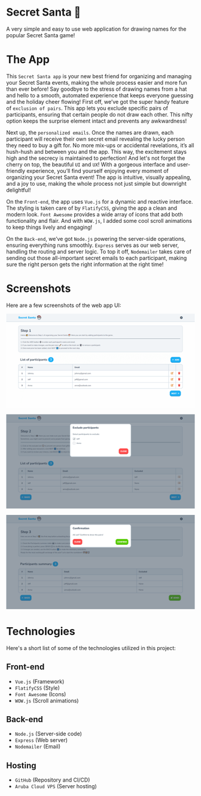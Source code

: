 # Secret Santa 🎅

A very simple and easy to use web application for drawing names for the popular Secret Santa game!

# The App

This `Secret Santa app` is your new best friend for organizing and managing your Secret Santa events, making the whole process easier and more fun than ever before! Say goodbye to the stress of drawing names from a hat and hello to a smooth, automated experience that keeps everyone guessing and the holiday cheer flowing! First off, we’ve got the super handy feature of `exclusion of pairs`. This app lets you exclude specific pairs of participants, ensuring that certain people do not draw each other. This nifty option keeps the surprise element intact and prevents any awkwardness!

Next up, the `personalized emails`. Once the names are drawn, each participant will receive their own secret email revealing the lucky person they need to buy a gift for. No more mix-ups or accidental revelations, it’s all hush-hush and between you and the app. This way, the excitement stays high and the secrecy is maintained to perfection! And let's not forget the cherry on top, the beautiful `UI` and `UX`! With a gorgeous interface and user-friendly experience, you’ll find yourself enjoying every moment of organizing your Secret Santa event! The app is intuitive, visually appealing, and a joy to use, making the whole process not just simple but downright delightful!

On the `Front-end`, the app uses `Vue.js` for a dynamic and reactive interface. The styling is taken care of by `FlatifyCSS`, giving the app a clean and modern look. `Font Awesome` provides a wide array of icons that add both functionality and flair. And with `WOW.js`, I added some cool scroll animations to keep things lively and engaging!

On the `Back-end`, we’ve got `Node.js` powering the server-side operations, ensuring everything runs smoothly. `Express` serves as our web server, handling the routing and server logic. To top it off, `Nodemailer` takes care of sending out those all-important secret emails to each participant, making sure the right person gets the right information at the right time!

# Screenshots

Here are a few screenshots of the web app UI:

![A screenshot of the Secret Santa app](./docs/secret-santa-screen-1.png)

![A screenshot of the Secret Santa app](./docs/secret-santa-screen-2.png)

![A screenshot of the Secret Santa app](./docs/secret-santa-screen-3.png)

# Technologies

Here's a short list of some of the technologies utilized in this project:

## Front-end
- `Vue.js` (Framework)
- `FlatifyCSS` (Style)
- `Font Awesome` (Icons)
- `WOW.js` (Scroll animations)

## Back-end
- `Node.js` (Server-side code)
- `Express` (Web server)
- `Nodemailer` (Email)

## Hosting
- `GitHub` (Repository and CI/CD)
- `Aruba Cloud VPS` (Server hosting)